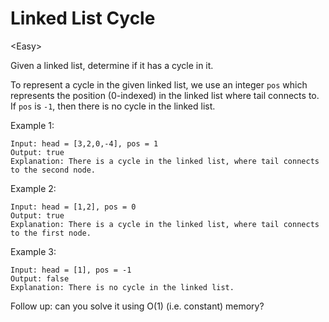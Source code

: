 # Linked List Cycle

\<Easy>

Given a linked list, determine if it has a cycle in it.

To represent a cycle in the given linked list, we use an integer `pos` which
represents the position (0-indexed) in the linked list where tail connects to.
If `pos` is `-1`, then there is no cycle in the linked list.

Example 1:

```
Input: head = [3,2,0,-4], pos = 1
Output: true
Explanation: There is a cycle in the linked list, where tail connects to the second node.
```


Example 2:

```
Input: head = [1,2], pos = 0
Output: true
Explanation: There is a cycle in the linked list, where tail connects to the first node.
```


Example 3:

```
Input: head = [1], pos = -1
Output: false
Explanation: There is no cycle in the linked list.
```

Follow up: can you solve it using O(1) (i.e. constant) memory?
